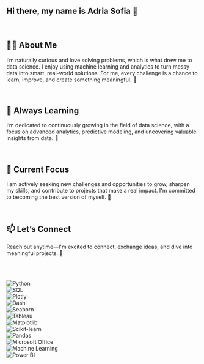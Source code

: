 ## Hi there, my name is Adria Sofia 👋  

<br>

## 👨‍💻 About Me  
I’m naturally curious and love solving problems, which is what drew me to data science. I enjoy using machine learning and analytics to turn messy data into smart, real-world solutions. For me, every challenge is a chance to learn, improve, and create something meaningful. 🚀  

<br>

## 🌱 Always Learning  
I’m dedicated to continuously growing in the field of data science, with a focus on advanced analytics, predictive modeling, and uncovering valuable insights from data. 📘  

<br>

## 🔭 Current Focus  
I am actively seeking new challenges and opportunities to grow, sharpen my skills, and contribute to projects that make a real impact. I'm committed to becoming the best version of myself. 💪  

<br>

## 📫 Let’s Connect  
Reach out anytime—I'm excited to connect, exchange ideas, and dive into meaningful projects. 🚀  

<br><br>

![Python](https://img.shields.io/badge/Python-3776AB?style=for-the-badge&logo=python&logoColor=white)  
![SQL](https://img.shields.io/badge/SQL-CC2927?style=for-the-badge&logo=postgresql&logoColor=white)  
![Plotly](https://img.shields.io/badge/Plotly-3F4F75?style=for-the-badge&logo=plotly&logoColor=white)  
![Dash](https://img.shields.io/badge/Dash-1E90FF?style=for-the-badge&logo=plotly&logoColor=white)  
![Seaborn](https://img.shields.io/badge/Seaborn-4C61E8?style=for-the-badge&logo=python&logoColor=white)  
![Tableau](https://img.shields.io/badge/Tableau-E97627?style=for-the-badge&logo=tableau&logoColor=white)  
![Matplotlib](https://img.shields.io/badge/Matplotlib-11557C?style=for-the-badge&logo=python&logoColor=white)  
![Scikit-learn](https://img.shields.io/badge/Scikit--Learn-F7931E?style=for-the-badge&logo=scikit-learn&logoColor=white)  
![Pandas](https://img.shields.io/badge/Pandas-150458?style=for-the-badge&logo=pandas&logoColor=white)  
![Microsoft Office](https://img.shields.io/badge/Microsoft_Office-D83B01?style=for-the-badge&logo=microsoft-office&logoColor=white)  
![Machine Learning](https://img.shields.io/badge/Machine_Learning-0A0A0A?style=for-the-badge&logo=numpy&logoColor=white)  
![Power BI](https://img.shields.io/badge/Power_BI-F2C811?style=for-the-badge&logo=powerbi&logoColor=black)  



<!--
**Adria1616/Adria1616** is a ✨ _special_ ✨ repository because its `README.md` (this file) appears on your GitHub profile.

Here are some ideas to get you started:

- 🔭 I’m currently working on ...
- 🌱 I’m currently learning ...
- 👯 I’m looking to collaborate on ...
- 🤔 I’m looking for help with ...
- 💬 Ask me about ...
- 📫 How to reach me: ...
- 😄 Pronouns: ...
- ⚡ Fun fact: ...
-->
